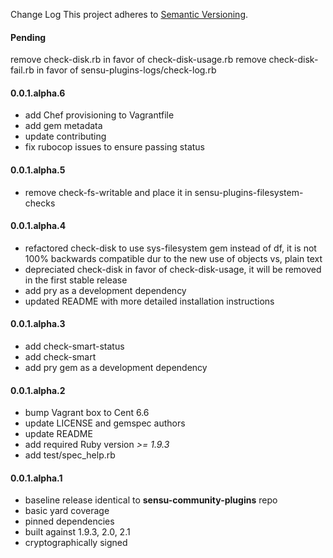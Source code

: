 Change Log
This project adheres to [Semantic Versioning](http://semver.org/).

#### Pending

remove check-disk.rb in favor of check-disk-usage.rb
remove check-disk-fail.rb in favor of sensu-plugins-logs/check-log.rb

#### 0.0.1.alpha.6

* add Chef provisioning to Vagrantfile
* add gem metadata
* update contributing
* fix rubocop issues to ensure passing status

#### 0.0.1.alpha.5

* remove check-fs-writable and place it in sensu-plugins-filesystem-checks

#### 0.0.1.alpha.4

* refactored check-disk to use sys-filesystem gem instead of df, it is not 100% backwards compatible dur to the new use of objects vs, plain text
* depreciated check-disk in favor of check-disk-usage, it will be removed in the first stable release
* add pry as a development dependency
* updated README with more detailed installation instructions

#### 0.0.1.alpha.3

* add check-smart-status
* add check-smart
* add pry gem as a development dependency

#### 0.0.1.alpha.2

* bump Vagrant box to Cent 6.6
* update LICENSE and gemspec authors
* update README
* add required Ruby version *>= 1.9.3*
* add test/spec_help.rb

#### 0.0.1.alpha.1

* baseline release identical to **sensu-community-plugins** repo
* basic yard coverage
* pinned dependencies
* built against 1.9.3, 2.0, 2.1
* cryptographically signed
